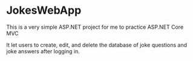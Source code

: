 # JokesWebApp
 This is a very simple ASP.NET project for me to practice ASP.NET Core MVC

It let users to create, edit, and delete the database of joke questions and joke answers after logging in.
